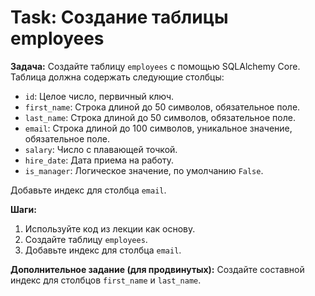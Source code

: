 # Task: Создание таблицы employees

**Задача:** Создайте таблицу `employees` с помощью SQLAlchemy Core. Таблица должна содержать следующие столбцы:
- `id`: Целое число, первичный ключ.
- `first_name`: Строка длиной до 50 символов, обязательное поле.
- `last_name`: Строка длиной до 50 символов, обязательное поле.
- `email`: Строка длиной до 100 символов, уникальное значение, обязательное поле.
- `salary`: Число с плавающей точкой.
- `hire_date`: Дата приема на работу.
- `is_manager`: Логическое значение, по умолчанию `False`.

Добавьте индекс для столбца `email`.

**Шаги:**
1. Используйте код из лекции как основу.
2. Создайте таблицу `employees`.
3. Добавьте индекс для столбца `email`.

**Дополнительное задание (для продвинутых):**
Создайте составной индекс для столбцов `first_name` и `last_name`.